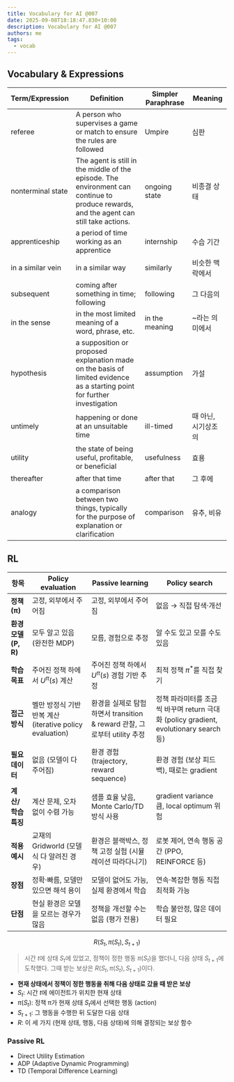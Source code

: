 ```yaml
---
title: Vocabulary for AI @007
date: 2025-09-08T18:18:47.830+10:00
description: Vocabulary for AI @007
authors: me
tags:
  - vocab
---
```


## Vocabulary & Expressions

| Term/Expression | Definition | Simpler Paraphrase | Meaning |
| --- | --- | --- | --- |
| referee | A person who supervises a game or match to ensure the rules are followed | Umpire | 심판 |
| nonterminal state | The agent is still in the middle of the episode. The environment can continue to produce rewards, and the agent can still take actions. | ongoing state | 비종결 상태 |
| apprenticeship | a period of time working as an apprentice | internship | 수습 기간 |
| in a similar vein | in a similar way | similarly | 비슷한 맥락에서 |
| subsequent | coming after something in time; following | following | 그 다음의 |
| in the sense | in the most limited meaning of a word, phrase, etc. | in the meaning | ~라는 의미에서 |
| hypothesis | a supposition or proposed explanation made on the basis of limited evidence as a starting point for further investigation | assumption | 가설 |
| untimely | happening or done at an unsuitable time | ill-timed | 때 아닌, 시기상조의 |
| utility | the state of being useful, profitable, or beneficial | usefulness | 효용 |
| thereafter | after that time | after that | 그 후에 |
| analogy | a comparison between two things, typically for the purpose of explanation or clarification | comparison | 유추, 비유 |

## RL

| 항목 | **Policy evaluation** | **Passive learning**  | **Policy search** |
| --- | --- | --- | --- |
| **정책 (π)** | 고정, 외부에서 주어짐 | 고정, 외부에서 주어짐 | 없음 → 직접 탐색·개선 |
| **환경 모델 (P, R)** | 모두 알고 있음 (완전한 MDP) | 모름, 경험으로 추정 | 알 수도 있고 모를 수도 있음 |
| **학습 목표** | 주어진 정책 하에서 $U^\pi(s)$ 계산 | 주어진 정책 하에서 $U^\pi(s)$ 경험 기반 추정 | 최적 정책 $\pi^*$를 직접 찾기 |
| **접근 방식** | 벨만 방정식 기반 반복 계산 (iterative policy evaluation) | 환경을 실제로 탐험하면서 transition & reward 관찰, 그로부터 utility 추정 | 정책 파라미터를 조금씩 바꾸며 return 극대화 (policy gradient, evolutionary search 등) |
| **필요 데이터** | 없음 (모델이 다 주어짐) | 환경 경험 (trajectory, reward sequence) | 환경 경험 (보상 피드백), 때로는 gradient |
| **계산/학습 특징** | 계산 문제, 오차 없이 수렴 가능 | 샘플 효율 낮음, Monte Carlo/TD 방식 사용 | gradient variance 큼, local optimum 위험 |
| **적용 예시** | 교재의 Gridworld (모델식 다 알려진 경우) | 환경은 블랙박스, 정책 고정 실험 (시뮬레이션 따라다니기) | 로봇 제어, 연속 행동 공간 (PPO, REINFORCE 등) |
| **장점** | 정확·빠름, 모델만 있으면 해석 용이  | 모델이 없어도 가능, 실제 환경에서 학습 | 연속·복잡한 행동 직접 최적화 가능 |
| **단점** | 현실 환경은 모델을 모르는 경우가 많음 | 정책을 개선할 수는 없음 (평가 전용) | 학습 불안정, 많은 데이터 필요 |

$$R(S_t,π(S_t),S_{t+1})$$

> 시간 $t$에 상태 $S_t$에 있었고, 정책이 정한 행동 $π(S_t)$을 했더니, 다음 상태 $S_{t+1}$에 도착했다. 그때 받는 보상은 $R(S_t,π(S_t),S_{t+1})$이다.

- **현재 상태에서 정책이 정한 행동을 취해 다음 상태로 갔을 때 받은 보상**
- $S_t$: 시간 $t$에 에이전트가 위치한 현재 상태
- $π(S_t)$: 정책 π가 현재 상태 $S_t$에서 선택한 행동 (action)
- $S_{t+1}$: 그 행동을 수행한 뒤 도달한 다음 상태
- $R$: 이 세 가지 (현재 상태, 행동, 다음 상태)에 의해 결정되는 보상 함수

### Passive RL

- Direct Utility Estimation
- ADP (Adaptive Dynamic Programming)
- TD (Temporal Difference Learning)
